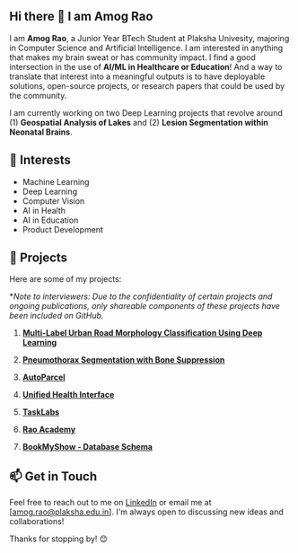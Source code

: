 ## Hi there 👋 I am Amog Rao

<!--
**amograo24/amograo24** is a ✨ _special_ ✨ repository because its `README.md` (this file) appears on your GitHub profile.

Here are some ideas to get you started:

- 🔭 I’m currently working on ...
- 🌱 I’m currently learning ...
- 👯 I’m looking to collaborate on ...
- 🤔 I’m looking for help with ...
- 💬 Ask me about ...
- 📫 How to reach me: ...
- 😄 Pronouns: ...
- ⚡ Fun fact: ...
-->

I am **Amog Rao**, a Junior Year BTech Student at Plaksha Univesity, majoring in Computer Science and Artificial Intelligence. I am interested in anything that makes my brain sweat or has community impact. I find a good intersection in the use of **AI/ML in Healthcare or Education**! And a way to translate that interest into a meaningful outputs is to have deployable solutions, open-source projects, or research papers that could be used by the community.

I am currently working on two Deep Learning projects that revolve around (1) **Geospatial Analysis of Lakes** and (2) **Lesion Segmentation within Neonatal Brains**.

## 🌱 Interests
- Machine Learning
- Deep Learning
- Computer Vision
- AI in Health
- AI in Education
- Product Development

<!--## 🔧 Technologies & Tools
- Python
- TensorFlow
- Keras
- OpenCV
- Git & GitHub
- SQL
- [Add any other relevant technologies or tools you use] -->

## 🚀 Projects
Here are some of my projects:

**Note to interviewers: Due to the confidentiality of certain projects and ongoing publications, only shareable components of these projects have been included on GitHub.*

1. **[Multi-Label Urban Road Morphology Classification Using Deep Learning](https://github.com/amograo24/IISc-Road-Morphology-Classification)**
   <!--- Developed deep learning models to classify Indian road patterns, achieving improved generalizability through transfer learning and data augmentation techniques. -->
  
2. **[Pneumothorax Segmentation with Bone Suppression](https://github.com/Pneumothorax-Segmentation-Model/Pneumothorax-Segmentation)**
   <!--- Developed deep learning models to classify Indian road patterns, achieving improved generalizability through transfer learning and data augmentation techniques. -->

3. **[AutoParcel](https://github.com/amograo24/AutoParcelNext)**
   <!--- Co-led the development of a secure parcel management system deployed at Plaksha University, optimizing parcel logging and collection processes, resulting in significant time reductions and increased user satisfaction. -->
  
4. **[Unified Health Interface](https://github.com/amograo24/hpe2022)**
   <!-- Co-led the development of a secure parcel management system deployed at Plaksha University, optimizing parcel logging and collection processes, resulting in significant time reductions and increased user satisfaction. -->

5. **[TaskLabs](https://github.com/amograo24/TaskLabs-Public)**
   <!-- Developed a perturbation-based algorithm to optimize city pathfinding, analyzing cost efficiency and performance. -->

6. **[Rao Academy](https://github.com/amograo24/RaoAcademy)**
   <!-- Developed a perturbation-based algorithm to optimize city pathfinding, analyzing cost efficiency and performance.-->
     
7. **[BookMyShow - Database Schema](https://github.com/amograo24/BookMyShow-SQL-Project)**
   <!-- Developed a perturbation-based algorithm to optimize city pathfinding, analyzing cost efficiency and performance.-->

## 📫 Get in Touch
Feel free to reach out to me on [LinkedIn](https://linkedin.com/in/amog-rao) or email me at [amog.rao@plaksha.edu.in]. I'm always open to discussing new ideas and collaborations!

Thanks for stopping by! 😊

